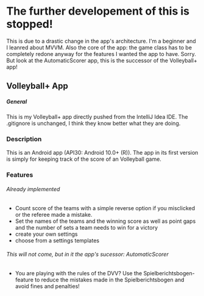 # The further developement of this is stopped!
This is due to a drastic change in the app's architecture. I'm a beginner and I leanred about MVVM. Also the core of the app: the game class
has to be completely redone anyway for the features I wanted the app to have. Sorry. But look at the AutomaticScorer app, this is the successor of the Volleyball+ app!

## Volleyball+ App

##### General
This is my Volleyball+ app directly pushed from the IntelliJ Idea IDE.
The .gitignore is unchanged, I think they know better what they are doing.

### Description
This is an Android app (API30: Android 10.0+ (R)).
The app in its first version is simply for keeping track of the score of an Volleyball game.

### Features

###### Already implemented
* Count score of the teams with a simple reverse option if you misclicked or the referee made a mistake.
* Set the names of the teams and the winning score as well as point gaps and the number of sets a team needs to win for a victory
* create your own settings
* choose from a settings templates

###### This will not come, but in it the app's sucessor: AutomaticScorer
* You are playing with the rules of the DVV? Use the Spielberichtsbogen-feature to reduce the mistakes made in the Spielberichtsbogen and avoid fines and penalties!
